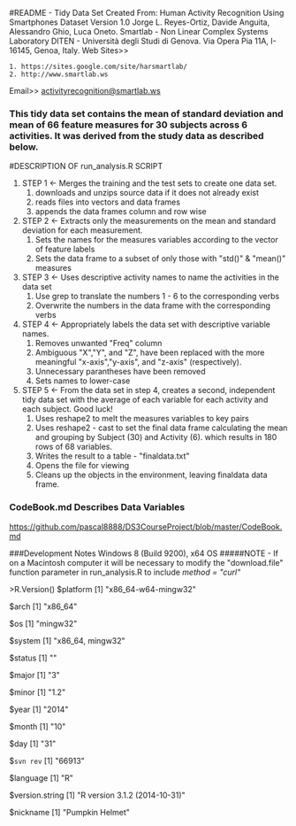 #README - Tidy Data Set Created From:
Human Activity Recognition Using Smartphones Dataset
Version 1.0
Jorge L. Reyes-Ortiz, Davide Anguita, Alessandro Ghio, Luca Oneto.
Smartlab - Non Linear Complex Systems Laboratory
DITEN - Università degli Studi di Genova.
Via Opera Pia 11A, I-16145, Genoa, Italy.
Web Sites>>

    1. https://sites.google.com/site/harsmartlab/
    2. http://www.smartlab.ws
Email>>
activityrecognition@smartlab.ws
### This tidy data set contains the mean of standard deviation and mean of 66 feature measures for 30 subjects across 6 activities.  It was derived from the study data as described below.
#DESCRIPTION OF run_analysis.R SCRIPT
1. STEP 1 <- Merges the training and the test sets to create one data set.
    1. downloads and unzips source data if it does not already exist
    2. reads files into vectors and data frames
    3. appends the data frames column and row wise
2. STEP 2 <- Extracts only the measurements on the mean and standard deviation for each measurement.
    1. Sets the names for the measures variables according to the vector of feature labels
    2. Sets the data frame to a subset of only those with "std()" & "mean()" measures
3. STEP 3 <- Uses descriptive activity names to name the activities in the data set
    1. Use grep to translate the numbers 1 - 6 to the corresponding verbs
    2. Overwrite the numbers in the data frame with the corresponding verbs
4. STEP 4 <- Appropriately labels the data set with descriptive variable names.
    1. Removes unwanted "Freq" column
    2. Ambiguous "X","Y", and "Z", have been replaced with the more meaningful "x-axis","y-axis", and "z-axis" (respectively).
    3. Unnecessary parantheses have been removed
    4. Sets names to lower-case
5. STEP 5 <- From the data set in step 4, creates a second, independent tidy data set with the average of each variable for each activity and each subject. Good luck!
    1. Uses reshape2 to melt the measures variables to key pairs
    2. Uses reshape2 - cast to set the final data frame calculating the mean and grouping by Subject (30) and Activity (6). which results in 180 rows of 68 variables.
    3. Writes the result to a table - "finaldata.txt"
    4. Opens the file for viewing
    5. Cleans up the objects in the environment, leaving finaldata data frame.

### CodeBook.md Describes Data Variables
https://github.com/pascal8888/DS3CourseProject/blob/master/CodeBook.md

###Development Notes
Windows 8 (Build 9200), x64 OS
#####NOTE - If on a Macintosh computer it will be necessary to modify the "download.file" function parameter in run_analysis.R to include *method = "curl"*

\>R.Version()
$platform
[1] "x86_64-w64-mingw32"

$arch
[1] "x86_64"

$os
[1] "mingw32"

$system
[1] "x86_64, mingw32"

$status
[1] ""

$major
[1] "3"

$minor
[1] "1.2"

$year
[1] "2014"

$month
[1] "10"

$day
[1] "31"

$`svn rev`
[1] "66913"

$language
[1] "R"

$version.string
[1] "R version 3.1.2 (2014-10-31)"

$nickname
[1] "Pumpkin Helmet"
